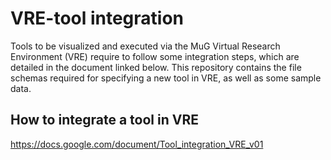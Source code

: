 # VRE-tool integration
Tools to be visualized and executed via the MuG Virtual Research Environment (VRE) require to follow some integration steps, which are detailed in the document linked below. This repository contains the file schemas required for specifying a new tool in VRE, as well as some sample data.

## How to integrate a tool in VRE
[https://docs.google.com/document/Tool_integration_VRE_v01 ](https://docs.google.com/document/d/1Fid4RkNyt9-_0g_SrCw8J1k8MrOMZI4GLzzpdCAATZc/edit#heading=h.pje992a3jwl0)

